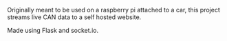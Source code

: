 Originally meant to be used on a raspberry pi attached to a car, this project streams live CAN data to a self hosted website.

Made using Flask and socket.io.
